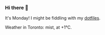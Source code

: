 ### Hi there :wave:

It's Monday! I might be fiddling with my [dotfiles](https://github.com/bewuethr/dotfiles).

Weather in Toronto: mist, at +1°C.
